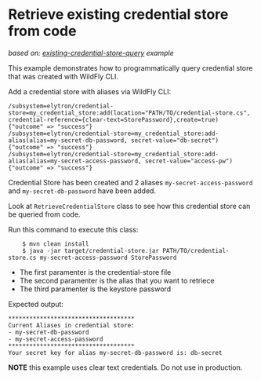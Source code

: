 Retrieve existing credential store from code
=============================================================

_based on: [existing-credential-store-query](https://github.com/wildfly-security-incubator/elytron-examples/tree/c9014af753fc5b5a2e6d12889c16b8956eca3e3e/existing-credential-store-query) example_

This example demonstrates how to programmatically query credential store that was created with WildFly CLI.

Add a credential store with aliases via WildFly CLI:

```shell
/subsystem=elytron/credential-store=my_credential_store:add(location="PATH/TO/credential-store.cs", credential-reference={clear-text=StorePassword},create=true)
{"outcome" => "success"}
/subsystem=elytron/credential-store=my_credential_store:add-alias(alias=my-secret-db-password, secret-value="db-secret")
{"outcome" => "success"}
/subsystem=elytron/credential-store=my_credential_store:add-alias(alias=my-secret-access-password, secret-value="access-pw")
{"outcome" => "success"}
```
Credential Store has been created and 2 aliases `my-secret-access-password` and `my-secret-db-password` have been added.

Look at `RetrieveCredentialStore` class to see how this credential store can be queried from code.

Run this command to execute this class:
```shell
    $ mvn clean install
    $ java -jar target/credential-store.jar PATH/TO/credential-store.cs my-secret-access-password StorePassword
```

* The first paramenter is the credential-store file
* The second paramenter is the alias that you want to retriece
* The third paramenter is the keystore password

Expected output:
```
************************************
Current Aliases in credential store:
- my-secret-db-password
- my-secret-access-password
************************************
Your secret key for alias my-secret-db-password is: db-secret
```

**NOTE** this example uses clear text credentials. Do not use in production.